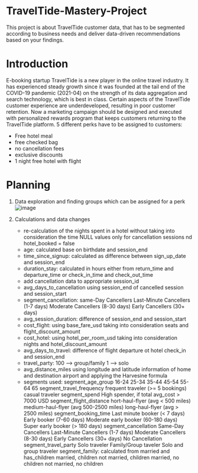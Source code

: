 # TravelTide-Mastery-Project
This project is about TravelTide customer data, that has to be segmented according to business needs and deliver data-driven recommendations based on your findings.

# Introduction
E-booking startup TravelTide is a new player in the online travel industry. It has experienced steady growth since it was founded at the tail end of the COVID-19 pandemic (2021-04) on the strength of its data aggregation and search technology, which is best in class. Certain aspects of the TravelTide customer experience are underdeveloped, resulting in poor customer retention. Now a marketing campaign should be designed and executed with personalized rewards program that keeps customers returning to the TravelTide platform. 
5 different perks have to be assigned to customers:
 - Free hotel meal
 - free checked bag
 - no cancellation fees
 - exclusive discounts
 - 1 night free hotel with flight

# Planning
1. Data exploration and finding groups which can be assigned for a perk
![image](https://github.com/user-attachments/assets/e5a58f3f-682f-4f2d-8704-d3c0ddc5c589)

2. Calculations and data changes
   - re-calculation of the nights spent in a hotel without taking into consideration the time
     NULL values only for cancellation sessions nd hotel_booked = false
   - age: calculated base on birthdate and session_end
   - time_since_signup: calculated as difference between sign_up_date and session_end
   - duration_stay: calculated in hours either from return_time and departure_time or check_in_time and check_out_time
   - add cancellation data to appropriate session_id
   - avg_days_to_cancellation using session_end of cancelled session and session_start
   - segment_cancellation:
     same-Day Cancellers
     Last-Minute Cancellers (1-7 days)
     Moderate Cancellers (8-30 days)
     Early Cancellers (30+ days)
   - avg_session_duration: difference of session_end and session_start
   - cost_flight: using base_fare_usd taking into consideration seats and flight_discount_amount
   - cost_hotel: using hotel_per_room_usd taking into consideration nights and hotel_discount_amount
   - avg_days_to_travel: difference of flight departure ot hotel check_in and session_end
   - travel_party: 100 --> group/family
                     1 --> solo
   - avg_distance_miles using longitude and latitude information of home and destination airport and applying the Harvesine formula
   - segments used:
     segment_age_group
            16-24
            25-34
            35-44
            45-54
            55-64
            65
     segment_travel_frequency
            frequent traveler (>= 5 bookings)
            casual traveler
     segment_spend
            High spender, if total avg_cost > 7000 USD
     segment_flight_distance
            hort-haul-flyer (avg < 500 miles)
            medium-haul-flyer (avg 500-2500 miles)
            long-haul-flyer (avg > 2500 miles)
     segment_booking_time
            Last minute booker (< 7 days)
            Early booker (7-60 days)
            Moderate early booker (60-180 days)
            Super early booker (> 180 days)
     segment_cancellation
            Same-Day Cancellers
            Last-Minute Cancellers (1-7 days)
            Moderate Cancellers (8-30 days)
            Early Cancellers (30+ days)
            No Cancellation
    segment_travel_party
            Solo traveler
            Family/Group taveler
            Solo and group traveler
    segment_family: calculated from married and has_children
            married, children
            not married, children
            married, no children
            not married, no children
